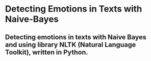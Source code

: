 # Detecting Emotions in Texts with Naive-Bayes

## Detecting emotions in texts with Naive Bayes and using library NLTK (Natural Language Toolkit), written in Python.
